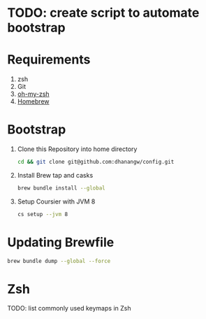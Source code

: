  # TODO: create script to automate bootstrap

# Requirements
1. zsh
2. Git
3. [oh-my-zsh](https://github.com/ohmyzsh/ohmyzsh)
4. [Homebrew](https://brew.sh/)

# Bootstrap
1. Clone this Repository into home directory
   ```bash
   cd && git clone git@github.com:dhanangw/config.git
   ```
2. Install Brew tap and casks
   ```bash
   brew bundle install --global
   ```
3. Setup Coursier with JVM 8
   ```bash
   cs setup --jvm 8
   ```

# Updating Brewfile
```bash
brew bundle dump --global --force
```

# Zsh
TODO: list commonly used keymaps in Zsh

